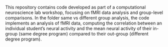 This repository contains code developed as part of a computational neuroscience lab workshop, focusing on fMRI data analysis and group-level comparisons.
In the folder same vs different group analysis, the code implements an analysis of fMRI data, computing the correlation between an individual student’s neural activity and the mean neural activity of their in-group (same degree program) compared to their out-group (different degree program).
